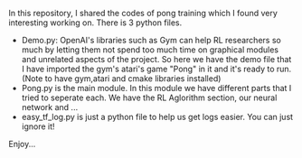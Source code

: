 In this repository, I shared the codes of pong training which I found very interesting working on. There is 3 python files. 
- Demo.py: OpenAI's libraries such as Gym can help RL researchers so much by letting them not spend too much time on graphical modules and unrelated aspects of the project. So here we have the demo file that I have imported the gym's atari's game "Pong" in it and it's ready to run. (Note to have gym,atari and cmake libraries installed)
- Pong.py is the main module. In this module we have different parts that I tried to seperate each. We have the RL Aglorithm section, our neural network and ... 
- easy_tf_log.py is just a python file to help us get logs easier. You can just ignore it! 

Enjoy... 